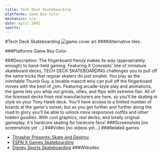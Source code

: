 ```yaml
---
title: Tech Deck Skateboarding
platforms: Game Boy Color
mechanics: n/a
date: April 2001
sports: 
---
```

#Tech Deck Skateboarding
![game cover art](//images.igdb.com/igdb/image/upload/t_cover_big/yitblx0vrs4285xrv8k8.jpg "Logo Title Text 1")
####Alternative tiles:

###Platforms
Game Boy Color

###Description:
The fingerboard frenzy makes its way (appropriately enough) to hand-held gaming. Featuring X Concepts' line of miniature skateboard decks, TECH DECK SKATEBOARDING challenges you to pull off the same tricks that regular skaters do just smaller. You play as the inimitable Thumb Guy, a lovable mascot who can pull off the fingerboard moves with the best of ¿em. Featuring arcade-style play and animations, the game lets you whip out grinds, ollies, and flips with extreme flair. All of the licensed decks from real manufacturers are here, so you'll be skating in style on your Tony Hawk deck. You'll have access to a limited number of boards at the game's outset, but as you get further and further along the road to glory you'll be able to unlock more responsive outfits and other hidden goodies. With cool graphics, real decks, and totally original gameplay, it's hardcore skating for hardcore fans!
###Screenshots
[no screenshots yet ...]
###Video
[no videos yet...]
###Related games
* [Thrasher Presents: Skate and Destroy](/games/thrasher-presents-skate-and-destroy-44916/)
* [ESPN X Games Skateboarding](/games/espn-x-games-skateboarding-6398/)
* [Disney Sports Skateboarding](/games/disney-sports-skateboarding-3881/)
###Websites

